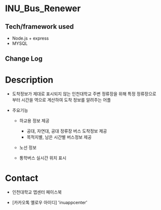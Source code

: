 # INU_Bus_Renewer

## Tech/framework used

- Node.js + express
- MYSQL

## Change Log

 # Description
   - 도착정보가 제대로 표시되지 않는 인천대학교 주변 정류장을 위해 특정 정류장으로부터 시간을 역으로 계산하여 도착 정보를 알려주는 어플 
  
   - 주요기능
      - 하교용 정보 제공
        - 공대, 자연대, 공대 정류장 버스 도착정보 제공
        - 목적지별, 남은 시간별 버스정보 제공
        
      - 노선 정보
      - 통학버스 실시간 위치 표시
   
  
  
  # Contact
   - 인천대학교 앱센터 페이스북
   
  - [카카오톡 옐로우 아이디] 'inuappcenter'
